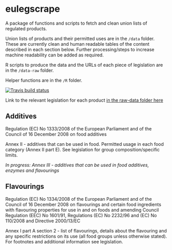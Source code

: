 # eulegscrape

A package of functions and scripts to fetch and clean union lists of regulated products.

Union lists of products and their permitted uses are in the `/data` folder. These are currently clean and human readable tables of the content described in each section below. Further processing/steps to increase machine readability can be added as required.

R scripts to produce the data and the URLs of each piece of legislation are in the `/data-raw` folder.

Helper functions are in the `/R` folder.

<!-- badges: start -->
[![Travis build status](https://travis-ci.org/helen-food/eulegscrape.svg?branch=master)](https://travis-ci.org/helen-food/eulegscrape)
<!-- badges: end -->

Link to the relevant legislation for each product [in the raw-data folder here](https://github.com/helen-food/eulegscrape/blob/master/data-raw/legislation-urls.csv)

## Additives

Regulation (EC) No 1333/2008 of the European Parliament and of the Council of 16 December 2008 on food additives 

Annex II - additives that can be used in food. Permitted usage in each food category (Annex II part E). See legislation for group composition/specific limits.

*In progress: Annex III - additives that can be used in food additives, enzymes and flavourings*

## Flavourings

Regulation (EC) No 1334/2008 of the European Parliament and of the Council of 16 December 2008 on flavourings and certain food ingredients with flavouring properties for use in and on foods and amending Council Regulation (EEC) No 1601/91, Regulations (EC) No 2232/96 and (EC) No 110/2008 and Directive 2000/13/EC

Annex I part A section 2 - list of flavourings, details about the flavouring and any specific restrictions on its use (all food groups unless otherwise stated). For footnotes and additional information see legislation.
